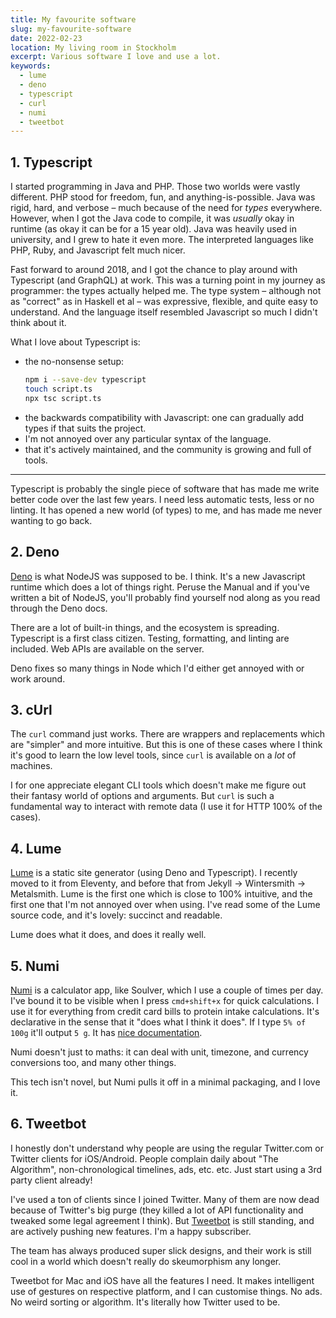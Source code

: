 ```yaml
---
title: My favourite software
slug: my-favourite-software
date: 2022-02-23
location: My living room in Stockholm
excerpt: Various software I love and use a lot.
keywords:
  - lume
  - deno
  - typescript
  - curl
  - numi
  - tweetbot
---
```


## 1. Typescript

I started programming in Java and PHP. Those two worlds were vastly different. PHP stood for freedom, fun, and anything-is-possible. Java was rigid, hard, and verbose – much because of the need for *types* everywhere. However, when I got the Java code to compile, it was *usually* okay in runtime (as okay it can be for a 15 year old). Java was heavily used in university, and I grew to hate it even more. The interpreted languages like PHP, Ruby, and Javascript felt much nicer.

Fast forward to around 2018, and I got the chance to play around with Typescript (and GraphQL) at work. This was a turning point in my journey as programmer: the types actually helped me. The type system – although not as "correct" as in Haskell et al – was expressive, flexible, and quite easy to understand. And the language itself resembled Javascript so much I didn't think about it.

What I love about Typescript is:

- the no-nonsense setup:
   ```bash
   npm i --save-dev typescript
   touch script.ts
   npx tsc script.ts
   ```
- the backwards compatibility with Javascript: one can gradually add types if that suits the project.
- I'm not annoyed over any particular syntax of the language.
- that it's actively maintained, and the community is growing and full of tools.

***

Typescript is probably the single piece of software that has made me write better code over the last few years. I need less automatic tests, less or no linting. It has opened a new world (of types) to me, and has made me never wanting to go back.

## 2. Deno

[Deno](https://deno.land) is what NodeJS was supposed to be. I think. It's a new Javascript runtime which does a lot of things right. Peruse the Manual and if you've written a bit of NodeJS, you'll probably find yourself nod along as you read through the Deno docs.

There are a lot of built-in things, and the ecosystem is spreading. Typescript is a first class citizen. Testing, formatting, and linting are included. Web APIs are available on the server.

Deno fixes so many things in Node which I'd either get annoyed with or work around.

## 3. cUrl

The `curl` command just works. There are wrappers and replacements which are "simpler" and more intuitive. But this is one of these cases where I think it's good to learn the low level tools, since `curl` is available on a *lot* of machines.

I for one appreciate elegant CLI tools which doesn't make me figure out their fantasy world of options and arguments. But `curl` is such a fundamental way to interact with remote data (I use it for HTTP 100% of the cases).

## 4. Lume

[Lume](https://lumeland.github.io) is a static site generator (using Deno and Typescript). I recently moved to it from Eleventy, and before that from Jekyll -> Wintersmith -> Metalsmith. Lume is the first one which is close to 100% intuitive, and the first one that I'm not annoyed over when using. I've read some of the Lume source code, and it's lovely: succinct and readable.

Lume does what it does, and does it really well.

## 5. Numi

[Numi](https://numi.app) is a calculator app, like Soulver, which I use a couple of times per day. I've bound it to be visible when I press `cmd+shift+x` for quick calculations. I use it for everything from credit card bills to protein intake calculations. It's declarative in the sense that it "does what I think it does". If I type `5% of 100g` it'll output `5 g`. It has [nice documentation](https://github.com/nikolaeu/numi/wiki/Documentation).

Numi doesn't just to maths: it can deal with unit, timezone, and currency conversions too, and many other things.

This tech isn't novel, but Numi pulls it off in a minimal packaging, and I love it.

## 6. Tweetbot

I honestly don't understand why people are using the regular Twitter.com or Twitter clients for iOS/Android. People complain daily about "The Algorithm", non-chronological timelines, ads, etc. etc. Just start using a 3rd party client already!

I've used a ton of clients since I joined Twitter. Many of them are now dead because of Twitter's big purge (they killed a lot of API functionality and tweaked some legal agreement I think). But [Tweetbot](https://tapbots.com/tweetbot/) is still standing, and are actively pushing new features. I'm a happy subscriber.

The team has always produced super slick designs, and their work is still cool in a world which doesn't really do skeumorphism any longer.

Tweetbot for Mac and iOS have all the features I need. It makes intelligent use of gestures on respective platform, and I can customise things. No ads. No weird sorting or algorithm. It's literally how Twitter used to be.
